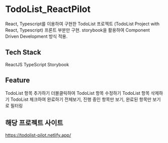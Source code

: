 # TodoList_ReactPilot
React, Typescript를 이용하여 구현한 TodoList 프로젝트 (TodoList Project with React, Typescript)
프론트 부분만 구현.
storybook을 활용하여 Component Driven Development 방식 적용. 

## Tech Stack
ReactJS TypeScript Storybook

## Feature
TodoList 항목 추가하기
더블클릭하여 TodoList 항목 수정하기
TodoList 항목 삭제하기
TodoList 체크하여 완료하기
전체보기, 진행 중인 항목만 보기, 완료된 항목만 보기로 필터링

## 해당 프로젝트 사이트
https://todolist-pilot.netlify.app/
